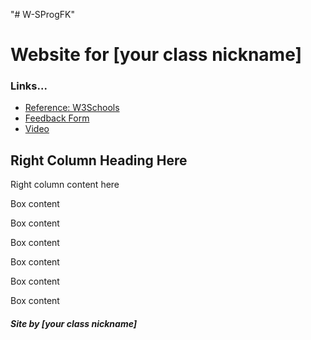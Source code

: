 "# W-SProgFK" 
<!--The HTML5 doctype declaration is very simple--> 
<!DOCTYPE HTML> 
<!--All page content is inside the HTML element--> 
<html> 
<!--Head element content is not visible in a browser window--> 
<head> 
<!--The UTF-8 character set provides the most support for all symbols and 
characters--> 
<meta charset="UTF-8"> 
<title>HTML Template</title> 
<!-- The following line links to our style sheet file--> 
<link rel="stylesheet" type="text/css" href="style.css"> 
</head> 
<!--Content visible in the browser's window is inside the HTML element--> 
<body> 
<!--All our content is enclosed in the wrapper ID style--> 
<div id="wrapper"> 
<!--The banner ID style is inside the wrapper ID style--> 
<div id="banner"> 
<h1>Website for [your class nickname]</h1> 
</div> 
<!--left-column ID style is floated left and used for navigation--> 
<div id="left-column"> 
<h3>Links...</h3> 
<ul> 
<li> <a href="http://www.w3schools.com/">Reference: W3Schools</a></li> 
<li> <a href="feedback.html">Feedback Form</a></li> 
<li> <a href="video.html">Video</a></li> 
</ul> 
</div> 
<!--right-column ID style is floated right and used for content--> 
<div id="right-column"> 
<h2>Right Column Heading Here </h2> 
<p>Right column content here </p> 
<div class="box"><p>Box content</p></div> 
<div class="box"><p>Box content</p></div> 
<div class="box"><p>Box content</p></div> 
<div class="box"><p>Box content</p></div> 
<div class="box"><p>Box content</p></div> 
<div class="box"><p>Box content</p></div> 
</div> 
<!--The clear class style clears (removes) float--> 
<div class="clear"></div> 
<div id="footer"> 
<h5>Site by [your class nickname]</h5> 
</div> 
</div> 
</body> 
</html> 